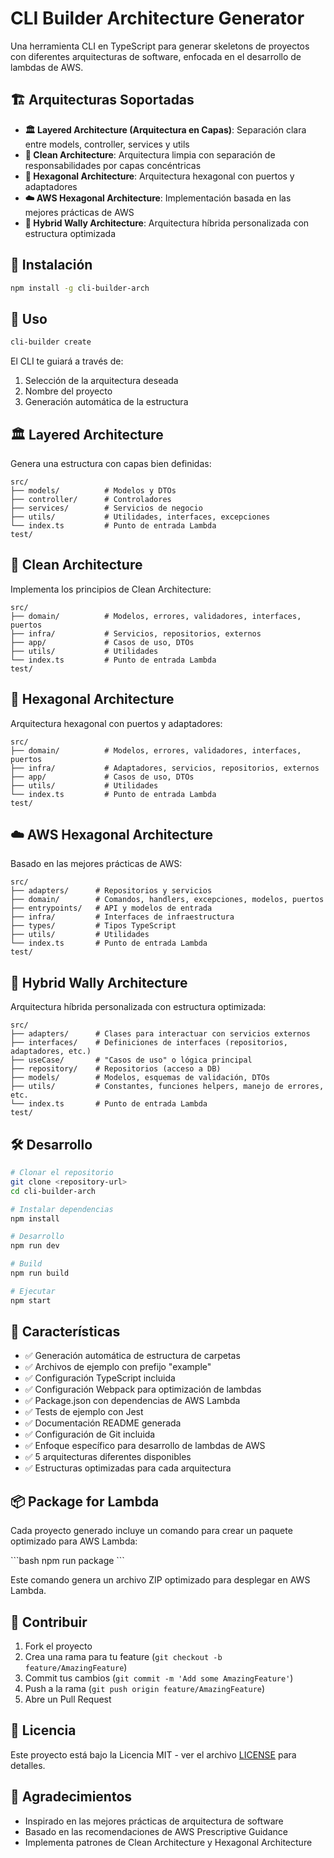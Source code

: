 # CLI Builder Architecture Generator

Una herramienta CLI en TypeScript para generar skeletons de proyectos con diferentes arquitecturas de software, enfocada en el desarrollo de lambdas de AWS.

## 🏗️ Arquitecturas Soportadas

- **🏛️ Layered Architecture (Arquitectura en Capas)**: Separación clara entre models, controller, services y utils
- **🧹 Clean Architecture**: Arquitectura limpia con separación de responsabilidades por capas concéntricas
- **🔷 Hexagonal Architecture**: Arquitectura hexagonal con puertos y adaptadores
- **☁️ AWS Hexagonal Architecture**: Implementación basada en las mejores prácticas de AWS
- **🔀 Hybrid Wally Architecture**: Arquitectura híbrida personalizada con estructura optimizada

## 🚀 Instalación

```bash
npm install -g cli-builder-arch
```

## 📖 Uso

```bash
cli-builder create
```

El CLI te guiará a través de:
1. Selección de la arquitectura deseada
2. Nombre del proyecto
3. Generación automática de la estructura

## 🏛️ Layered Architecture

Genera una estructura con capas bien definidas:

```
src/
├── models/          # Modelos y DTOs
├── controller/      # Controladores
├── services/        # Servicios de negocio
├── utils/           # Utilidades, interfaces, excepciones
└── index.ts         # Punto de entrada Lambda
test/
```

## 🧹 Clean Architecture

Implementa los principios de Clean Architecture:

```
src/
├── domain/          # Modelos, errores, validadores, interfaces, puertos
├── infra/           # Servicios, repositorios, externos
├── app/             # Casos de uso, DTOs
├── utils/           # Utilidades
└── index.ts         # Punto de entrada Lambda
test/
```

## 🔷 Hexagonal Architecture

Arquitectura hexagonal con puertos y adaptadores:

```
src/
├── domain/          # Modelos, errores, validadores, interfaces, puertos
├── infra/           # Adaptadores, servicios, repositorios, externos
├── app/             # Casos de uso, DTOs
├── utils/           # Utilidades
└── index.ts         # Punto de entrada Lambda
test/
```

## ☁️ AWS Hexagonal Architecture

Basado en las mejores prácticas de AWS:

```
src/
├── adapters/      # Repositorios y servicios
├── domain/        # Comandos, handlers, excepciones, modelos, puertos
├── entrypoints/   # API y modelos de entrada
├── infra/         # Interfaces de infraestructura
├── types/         # Tipos TypeScript
├── utils/         # Utilidades
└── index.ts       # Punto de entrada Lambda
test/
```

## 🔀 Hybrid Wally Architecture

Arquitectura híbrida personalizada con estructura optimizada:

```
src/
├── adapters/      # Clases para interactuar con servicios externos
├── interfaces/    # Definiciones de interfaces (repositorios, adaptadores, etc.)
├── useCase/       # "Casos de uso" o lógica principal
├── repository/    # Repositorios (acceso a DB)
├── models/        # Modelos, esquemas de validación, DTOs
├── utils/         # Constantes, funciones helpers, manejo de errores, etc.
└── index.ts       # Punto de entrada Lambda
test/
```

## 🛠️ Desarrollo

```bash
# Clonar el repositorio
git clone <repository-url>
cd cli-builder-arch

# Instalar dependencias
npm install

# Desarrollo
npm run dev

# Build
npm run build

# Ejecutar
npm start
```

## 📝 Características

- ✅ Generación automática de estructura de carpetas
- ✅ Archivos de ejemplo con prefijo "example"
- ✅ Configuración TypeScript incluida
- ✅ Configuración Webpack para optimización de lambdas
- ✅ Package.json con dependencias de AWS Lambda
- ✅ Tests de ejemplo con Jest
- ✅ Documentación README generada
- ✅ Configuración de Git incluida
- ✅ Enfoque específico para desarrollo de lambdas de AWS
- ✅ 5 arquitecturas diferentes disponibles
- ✅ Estructuras optimizadas para cada arquitectura

## 📦 Package for Lambda

Cada proyecto generado incluye un comando para crear un paquete optimizado para AWS Lambda:

\`\`\`bash
npm run package
\`\`\`

Este comando genera un archivo ZIP optimizado para desplegar en AWS Lambda.

## 🤝 Contribuir

1. Fork el proyecto
2. Crea una rama para tu feature (`git checkout -b feature/AmazingFeature`)
3. Commit tus cambios (`git commit -m 'Add some AmazingFeature'`)
4. Push a la rama (`git push origin feature/AmazingFeature`)
5. Abre un Pull Request

## 📄 Licencia

Este proyecto está bajo la Licencia MIT - ver el archivo [LICENSE](LICENSE) para detalles.

## 🙏 Agradecimientos

- Inspirado en las mejores prácticas de arquitectura de software
- Basado en las recomendaciones de AWS Prescriptive Guidance
- Implementa patrones de Clean Architecture y Hexagonal Architecture
